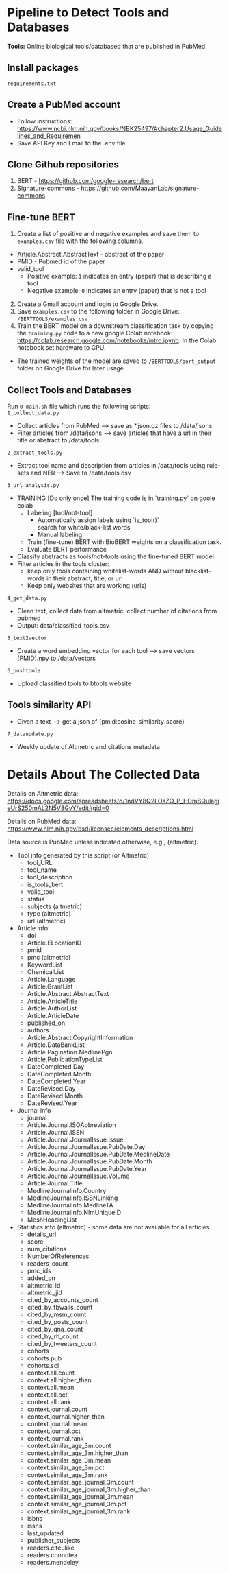 # Pipeline to Detect Tools and Databases

<b>Tools:</b> Online biological tools/databased that are published in PubMed. </br>
## Install packages
`requirements.txt`

## Create a PubMed account 
* Follow instructions: https://www.ncbi.nlm.nih.gov/books/NBK25497/#chapter2.Usage_Guidelines_and_Requiremen
* Save API Key and Email to the .env file.

## Clone Github repositories
1. BERT - https://github.com/google-research/bert
2. Signature-commons - https://github.com/MaayanLab/signature-commons

## Fine-tune BERT
1. Create a list of positive and negative examples and save them to `examples.csv` file with the following columns.
* Article.Abstract.AbstractText    -  abstract of the paper
* PMID    - Pubmed id of the paper
* valid_tool 
    * Positive example: `1` indicates an entry (paper) that is describing a tool
    * Negative example: `0` indicates an entry (paper) that is not a tool
  
2. Create a Gmail account and login to Google Drive.
3. Save `examples.csv` to the following folder in Google Drive: `/BERTTOOLS/examples.csv`
4. Train the BERT model on a downstream classification task by copying the `training.py` code to a new google Colab notebook:
https://colab.research.google.com/notebooks/intro.ipynb.
In the Colab notebook set hardware to GPU.

* The trained weights of the model are saved to `/BERTTOOLS/bert_output` folder on Google Drive for later usage.

## Collect Tools and Databases
Run ```0_main.sh``` file which runs the following scripts: </br>
```1_collect_data.py```
 </br> 
 <ul>
 <li> Collect articles from PubMed --> save as *.json.gz files to /data/jsons </li>
 <li> Filter articles from /data/jsons --> save articles that have a url in their title or abstract to /data/tools </li>
 </ul>

 ```2_extract_tools.py```
 <ul>
 <li> 
      Extract tool name and description from articles in /data/tools using rule-sets and NER
      --> Save to /data/tools.csv 
 </li>
 </ul>
 
 ```3_url_analysis.py```
  <ul>
 <li> 
      TRAINING [Do only once]
      The training code is in `training.py` on goole colab
      <ul>
        <li>
        Labeling [tool/not-tool]
        <ul>
         <li>
         Automatically assign labels using `is_tool()`</br>
         search for white/black-list words
        </li>
        </li>
        <li>
        Manual labeling
        </li>
       </ul>
       <li>
       Train (fine-tune) BERT with BioBERT weights on a classification task.
        </li>
        <li>
        Evaluate BERT performance
        </li>
      </ul>
 </li>
 
 <li> 
      Classify abstracts as tools/not-tools using the fine-tuned BERT model
 </li>
 <li> 
      Filter articles in the tools cluster:
   <ul>
       <li>
       keep only tools containing whitelist-words AND without blacklist-words in their abstract, title, or url
       </li>
       <li>
        Keep only websites that are working (urls)
       </li>
   </ul>
 </li> 
 </ul>
 
  ```4_get_data.py```
 <ul>
  <li> 
   Clean text, collect data from altmetric, collect number of citations from pubmed 
  </li>
  <li>
   Output: data/classified_tools.csv
  </li>
  </ul>
 
 ```5_text2vector```
 <ul>
  <li> 
      Create a word embedding vector for each tool --> save vectors [PMID].npy to /data/vectors
 </li>
 </ul>
 
 ```6_pushtools```
 <ul>
  <li> 
      Upload classified tools to btools website
 </li>
 </ul>
 
 ## Tools similarity API
 <ul>
  <li>
 Given a text --> get a json of {pmid:cosine_similarity_score}
  </li>
</ul>


 ```7_dataupdate.py```
 <ul>
  <li> 
      Weekly update of Altmetric and citations metadata 
 </li>
 </ul>
 
# Details About The Collected Data
Details on Altmetric data:
https://docs.google.com/spreadsheets/d/1ndVY8Q2LOaZO_P_HDmSQulagjeUrS250mAL2N5V8GvY/edit#gid=0

Details on PubMed data:
https://www.nlm.nih.gov/bsd/licensee/elements_descriptions.html

Data source is PubMed unless indicated otherwise, e.g., (altmetric).


<ul>
 <li> Tool info generated by this script (or Altmetric)
   <ul>
                <li>tool_URL </li> 
                <li>tool_name</li>
                <li>tool_description </li>
                <li>is_tools_bert </li>
                <li>valid_tool </li>
                <li>status </li>
                <li>subjects (altmetric) </li>
                <li>type (altmetric)</li> 
                <li>url (altmetric)</li>
    </ul>
 </li>
 <li> Article info
  <ul>
                <li>doi</li>
                <li>Article.ELocationID</li>
                <li>pmid</li>
                <li>pmc (altmetric)</li>
                <li>KeywordList</li>
                <li>ChemicalList</li>
                <li>Article.Language</li>
                <li>Article.GrantList</li>
                <li>Article.Abstract.AbstractText</li>
                <li>Article.ArticleTitle</li> 
                <li>Article.AuthorList</li> 
                <li>Article.ArticleDate</li>
                <li>published_on</li> 
                <li>authors</li>
                <li>Article.Abstract.CopyrightInformation</li>
                <li>Article.DataBankList</li>
                <li>Article.Pagination.MedlinePgn</li>
                <li>Article.PublicationTypeList</li>
                <li>DateCompleted.Day</li>
                <li>DateCompleted.Month</li>
                <li>DateCompleted.Year</li>
                <li>DateRevised.Day</li>
                <li>DateRevised.Month</li>
                <li>DateRevised.Year</li>
   </ul>
<li> Journal info   
 <ul>
                <li>journal</li>
                <li>Article.Journal.ISOAbbreviation</li>
                <li>Article.Journal.ISSN</li>
                <li>Article.Journal.JournalIssue.Issue</li>
                <li>Article.Journal.JournalIssue.PubDate.Day</li>
                <li>Article.Journal.JournalIssue.PubDate.MedlineDate</li>
                <li>Article.Journal.JournalIssue.PubDate.Month</li>
                <li>Article.Journal.JournalIssue.PubDate.Year</li>
                <li>Article.Journal.JournalIssue.Volume</li>
                <li>Article.Journal.Title</li>
                <li>MedlineJournalInfo.Country</li> 
                <li>MedlineJournalInfo.ISSNLinking</li>
                <li>MedlineJournalInfo.MedlineTA</li>
                <li>MedlineJournalInfo.NlmUniqueID</li>
                <li>MeshHeadingList</li>
 </ul>
</li>
<li> Statistics info (altmetric) - some data are not available for all articles
  <ul>
               <li>details_url </li>
               <li>score</li>
               <li>num_citations</li> 
               <li>NumberOfReferences</li>
               <li>readers_count</li> 
               <li>pmc_ids</li>
               <li>added_on</li>
               <li>altmetric_id</li>
               <li>altmetric_jid</li>
               <li>cited_by_accounts_count</li> 
               <li>cited_by_fbwalls_count</li> 
               <li>cited_by_msm_count</li> 
               <li>cited_by_posts_count</li> 
               <li>cited_by_qna_count</li>
               <li>cited_by_rh_count</li>
               <li>cited_by_tweeters_count</li>
               <li>cohorts</li>
               <li>cohorts.pub</li>
               <li>cohorts.sci</li>
               <li>context.all.count</li>
               <li>context.all.higher_than</li>
               <li>context.all.mean</li>
               <li>context.all.pct</li>
               <li>context.all.rank</li>
               <li>context.journal.count</li>
               <li>context.journal.higher_than</li>
               <li>context.journal.mean</li>
               <li>context.journal.pct</li>
               <li>context.journal.rank</li>
               <li>context.similar_age_3m.count</li>
               <li>context.similar_age_3m.higher_than</li>
               <li>context.similar_age_3m.mean</li>
               <li>context.similar_age_3m.pct</li>
               <li>context.similar_age_3m.rank</li>
               <li>context.similar_age_journal_3m.count</li>
               <li>context.similar_age_journal_3m.higher_than</li>
               <li>context.similar_age_journal_3m.mean</li>
               <li>context.similar_age_journal_3m.pct</li>
               <li>context.similar_age_journal_3m.rank</li>
               <li>isbns</li>
               <li>issns</li>
               <li>last_updated</li>
               <li>publisher_subjects</li>
               <li>readers.citeulike</li>
               <li>readers.connotea</li>
               <li>readers.mendeley</li>
  </ul>
</li>
</ul>
